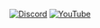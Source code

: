 [![Discord](https://img.shields.io/discord/url?label=Discord&logo=Discord&style=social&url=https%3A%2F%2Fdiscord.gg%2FVYdrChWGRc)](https://discord.gg/2FVYdrChWGRc)
[![YouTube](https://img.shields.io/youtube/url?label=Discord&logo=Discord&style=social&url=https%3A%2F%youtube.com%channel%UCvrK-_fQCcizvkqOzr0xruA)](https://youtube.com/channel/UCvrK-_fQCcizvkqOzr0xruA)
